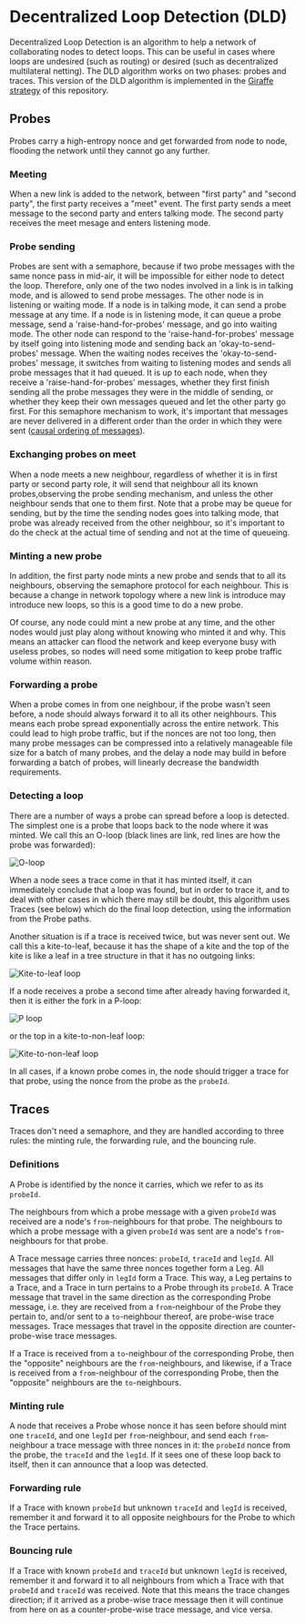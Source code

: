 # Decentralized Loop Detection (DLD)
Decentralized Loop Detection is an algorithm to help a network of collaborating nodes to detect loops.
This can be useful in cases where loops are undesired (such as routing) or desired (such as decentralized multilateral netting).
The DLD algorithm works on two phases: probes and traces. This version of the DLD algorithm is implemented in
the [Giraffe strategy](https://github.com/ledgerloops/strategy-pit/tree/main?tab=readme-ov-file#-giraffe) of this repository.

## Probes
Probes carry a high-entropy nonce and get forwarded from node to node, flooding the network until they cannot go any further.
### Meeting
When a new link is added to the network, between "first party" and "second party", the first party receives a "meet" event.
The first party sends a meet message to the second party and enters talking mode.
The second party receives the meet mesage and enters listening mode.

### Probe sending
Probes are sent with a semaphore, because if two probe messages with the same nonce pass in mid-air, it will be impossible for
either node to detect the loop. Therefore, only one of the two nodes involved in a link is in talking mode, and is allowed to send
probe messages. The other node is in listening or waiting mode.
If a node is in talking mode, it can send a probe message at any time.
If a node is in listening mode, it can queue a probe message, send a 'raise-hand-for-probes' message, and go into waiting mode.
The other node can respond to the 'raise-hand-for-probes' message by itself going into listening mode and sending back an
'okay-to-send-probes' message.
When the waiting nodes receives the 'okay-to-send-probes' message, it switches from waiting to listening modes and sends all probe
messages that it had queued.
It is up to each node, when they receive a 'raise-hand-for-probes' messages, whether they first finish sending all the probe messages
they were in the middle of sending, or whether they keep their own messages queued and let the other party go first.
For this semaphore mechanism to work, it's important that messages are never delivered in a different order than the order in which they
were sent ([causal ordering of messages](https://www.geeksforgeeks.org/causal-ordering-of-messages-in-distributed-system/)).

### Exchanging probes on meet
When a node meets a new neighbour, regardless of whether it is in first party or second party role, it will send that neighbour
all its known probes,observing the probe sending mechanism, and unless the other neighbour sends that one to them first.
Note that a probe may be queue for sending, but by the time the sending nodes goes into talking mode, that probe was already received
from the other neighbour, so it's important to do the check at the actual time of sending and not at the time of queueing.

### Minting a new probe
In addition, the first party node mints a new probe and sends that to all its neighbours, observing the semaphore protocol for each
neighbour. This is because a change in network topology where a new link is introduce may introduce new loops, so this is a good time
to do a new probe.

Of course, any node could mint a new probe at any time, and the other nodes would just play along without knowing who minted it and why.
This means an attacker can flood the network and keep everyone busy with useless probes, so nodes will need some mitigation to keep
probe traffic volume within reason.

### Forwarding a probe
When a probe comes in from one neighbour, if the probe wasn't seen before, a node should always forward it to all its other neighbours.
This means each probe spread exponentially across the entire network. This could lead to high probe traffic, but if the nonces are not
too long, then many probe messages can be compressed into a relatively manageable file size for a batch of many probes, and the delay
a node may build in before forwarding a batch of probes, will linearly decrease the bandwidth requirements.

### Detecting a loop
There are a number of ways a probe can spread before a loop is detected. The simplest one is a probe that loops back to the node
where it was minted. We call this an O-loop (black lines are link, red lines are how the probe was forwarded):

![O-loop](https://private-user-images.githubusercontent.com/408412/323499096-c3ffc1c5-d270-4f91-883b-6cdb49ab5d31.png?jwt=eyJhbGciOiJIUzI1NiIsInR5cCI6IkpXVCJ9.eyJpc3MiOiJnaXRodWIuY29tIiwiYXVkIjoicmF3LmdpdGh1YnVzZXJjb250ZW50LmNvbSIsImtleSI6ImtleTUiLCJleHAiOjE3MTM1MjU5MDcsIm5iZiI6MTcxMzUyNTYwNywicGF0aCI6Ii80MDg0MTIvMzIzNDk5MDk2LWMzZmZjMWM1LWQyNzAtNGY5MS04ODNiLTZjZGI0OWFiNWQzMS5wbmc_WC1BbXotQWxnb3JpdGhtPUFXUzQtSE1BQy1TSEEyNTYmWC1BbXotQ3JlZGVudGlhbD1BS0lBVkNPRFlMU0E1M1BRSzRaQSUyRjIwMjQwNDE5JTJGdXMtZWFzdC0xJTJGczMlMkZhd3M0X3JlcXVlc3QmWC1BbXotRGF0ZT0yMDI0MDQxOVQxMTIwMDdaJlgtQW16LUV4cGlyZXM9MzAwJlgtQW16LVNpZ25hdHVyZT0yZTE0YTBkMzY4MzQwOTA0OWVhZGI1YzQzYzExMWYwYjgxZmE3NTJjZDcwMDcxOWFjZjZkMGM2NjRhMGZiNzVjJlgtQW16LVNpZ25lZEhlYWRlcnM9aG9zdCZhY3Rvcl9pZD0wJmtleV9pZD0wJnJlcG9faWQ9MCJ9.-kTHEd_LxbT2x3wv89NkF3g-COd_q8kz3Gl6fLrvnIQ)

When a node sees a trace come in that it has minted itself, it can immediately conclude that a loop was found, but in order to trace it,
and to deal with other cases in which there may still be doubt, this algorithm uses Traces (see below) which do the final loop detection,
using the information from the Probe paths.

Another situation is if a trace is received twice, but was never sent out. We call this a kite-to-leaf, because it has the shape of a kite and the top of the kite is like a leaf in a tree structure in that it has no outgoing links:

![Kite-to-leaf loop](https://github.com/ledgerloops/strategy-pit/assets/408412/71b3265e-b8db-41b4-abd8-8242cd35adc6)

If a node receives a probe a second time after already having forwarded it, then it is either the fork in a P-loop:

![P loop](https://github.com/ledgerloops/strategy-pit/assets/408412/2ee178cb-5ccd-41b7-80f7-c12faeb9e382)

or the top in a kite-to-non-leaf loop:

![Kite-to-non-leaf loop](https://github.com/ledgerloops/strategy-pit/assets/408412/9f8f2f2c-4cb9-4868-b590-e0efee5368e5)

In all cases, if a known probe comes in, the node should trigger a trace for that probe, using the nonce from the probe as the `probeId`.

## Traces
Traces don't need a semaphore, and they are handled according to three rules: the minting rule, the forwarding rule, and the bouncing rule.
### Definitions
A Probe is identified by the nonce it carries, which we refer to as its `probeId`.

The neighbours from which a probe message with a given `probeId` was received are a node's `from`-neighbours for that probe.
The neighbours to which a probe message with a given `probeId` was sent are a node's `from`-neighbours for that probe.

A Trace message carries three nonces: `probeId`, `traceId` and `legId`. All messages that have the same three nonces together form  a Leg.
All messages that differ only in `legId` form a Trace. This way, a Leg pertains to a Trace, and a Trace in turn pertains to a Probe through
its `probeId`.
A Trace message that travel in the same direction as the corresponding Probe message, i.e. they are received from a `from`-neighbour of the
Probe they pertain to, and/or sent to a `to`-neighbour thereof, are probe-wise trace messages.
Trace messages that travel in the opposite direction are counter-probe-wise trace messages.

If a Trace is received from a `to`-neighbour of the corresponding Probe, then the "opposite" neighbours are the `from`-neighbours, and likewise,
if a Trace is received from a `from`-neighbour of the corresponding Probe, then the "opposite" neighbours are the `to`-neighbours.

### Minting rule
A node that receives a Probe whose nonce it has seen before should
mint one `traceId`, and one `legId` per `from`-neighbour, and send each `from`-neighbour a trace message with three nonces in it: the `probeId` nonce from
the probe, the `traceId` and the `legId`. If it sees one of these loop back to itself, then it can announce that a loop was detected.

### Forwarding rule
If a Trace with known `probeId` but unknown `traceId` and `legId` is received, remember it and forward it to all opposite neighbours for the Probe to which
the Trace pertains.

### Bouncing rule
If a Trace with known `probeId` and `traceId` but unknown `legId` is received, remember it and forward it to all neighbours from which a Trace with that
`probeId` and `traceId`  was received. Note that this means the trace changes direction; if it arrived as a probe-wise trace message then it will continue
from here on as a counter-probe-wise trace message, and vice versa.


